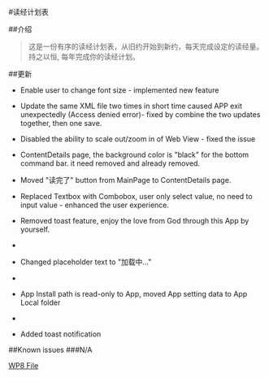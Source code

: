 #读经计划表

##介绍

>这是一份有序的读经计划表，从旧约开始到新约，每天完成设定的读经量。持之以恒, 每年完成你的读经计划。

##更新

+ Enable user to change font size - implemented new feature

+ Update the same XML file two times in short time caused APP exit unexpectedly (Access denied error)- fixed by combine the two updates together, then one save.

+ Disabled the ability to scale out/zoom in of Web View - fixed the issue

+ ContentDetails page, the background color is "black" for the bottom command bar. it need removed and already removed.

+ Moved "读完了" button from MainPage to ContentDetails page.

+ Replaced Textbox with Combobox, user only select value, no need to input value - enhanced the user experience.

+ Removed toast feature, enjoy the love from God through this App by yourself.
+ 
+ Changed placeholder text to "加载中..."
+ 
+ App Install path is read-only to App, moved App setting data to App Local folder
+ 
+ Added toast notification

##Known issues
###N/A

[WP8 File](http://www.cnblogs.com/icuit/archive/2012/12/09/2799348.html)
